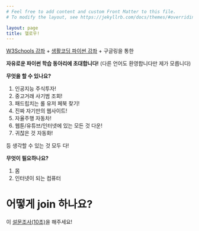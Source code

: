 ```yaml
---
# Feel free to add content and custom Front Matter to this file.
# To modify the layout, see https://jekyllrb.com/docs/themes/#overriding-theme-defaults

layout: page
title: 헬로우!
---
```


[W3Schools 강좌](https://www.w3schools.in/python-tutorial/)
+
[생활코딩 파이썬 강좌](https://opentutorials.org/course/1750)
+
구글링을 통한 

**자유로운 파이썬 학습 동아리에 초대합니다!**
(다른 언어도 환영합니다만 제가 모릅니다)

**무엇을 할 수 있나요?**

1. 인공지능 주식투자!
2. 중고거래 사기범 조회!
3. 패드립치는 롤 유저 페북 찾기!
4. 진짜 자기만의 웹사이트!
5. 자율주행 자동차!
6. 웹툰/유튜브/인터넷에 있는 모든 것 다운!
7. 귀찮은 것 자동화!

등 생각할 수 있는 것 모두 다!

**무엇이 필요하나요?**
1. 몸
2. 인터넷이 되는 컴퓨터

# **어떻게 join 하나요?**
이 [설문조사(10초)](https://forms.gle/jWa4V62FdELxDQ2B8)을 해주세요!
